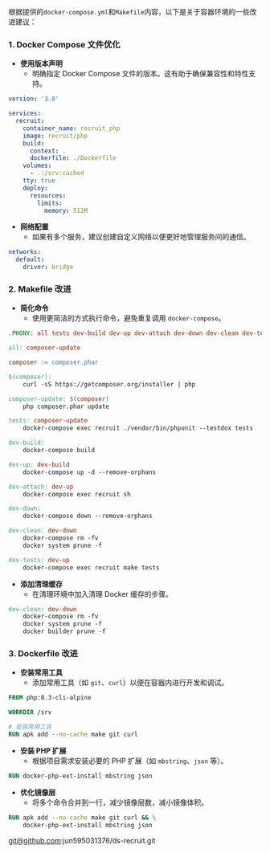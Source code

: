 根据提供的`docker-compose.yml`和`Makefile`内容，以下是关于容器环境的一些改进建议：

### 1. Docker Compose 文件优化

- **使用版本声明**
  - 明确指定 Docker Compose 文件的版本。这有助于确保兼容性和特性支持。

```yaml
version: '3.8'

services:
  recruit:
    container_name: recruit_php
    image: recruit/php
    build:
      context: .
      dockerfile: ./Dockerfile
    volumes:
      - .:/srv:cached
    tty: true
    deploy:
      resources:
        limits:
          memory: 512M
```


- **网络配置**
  - 如果有多个服务，建议创建自定义网络以便更好地管理服务间的通信。

```yaml
networks:
  default:
    driver: bridge
```

### 2. Makefile 改进

- **简化命令**
  - 使用更简洁的方式执行命令，避免重复调用 `docker-compose`。

```makefile
.PHONY: all tests dev-build dev-up dev-attach dev-down dev-clean dev-tests

all: composer-update

composer := composer.phar

$(composer):
	curl -sS https://getcomposer.org/installer | php

composer-update: $(composer)
	php composer.phar update

tests: composer-update
	docker-compose exec recruit ./vendor/bin/phpunit --testdox tests

dev-build:
	docker-compose build

dev-up: dev-build
	docker-compose up -d --remove-orphans

dev-attach: dev-up
	docker-compose exec recruit sh

dev-down:
	docker-compose down --remove-orphans

dev-clean: dev-down
	docker-compose rm -fv
	docker system prune -f

dev-tests: dev-up
	docker-compose exec recruit make tests
```

- **添加清理缓存**
  - 在清理环境中加入清理 Docker 缓存的步骤。

```makefile
dev-clean: dev-down
	docker-compose rm -fv
	docker system prune -f
	docker builder prune -f
```

### 3. Dockerfile 改进


- **安装常用工具**
  - 添加常用工具（如 `git`、`curl`）以便在容器内进行开发和调试。

```dockerfile
FROM php:8.3-cli-alpine

WORKDIR /srv

# 安装常用工具
RUN apk add --no-cache make git curl
```

- **安装 PHP 扩展**
  - 根据项目需求安装必要的 PHP 扩展（如 `mbstring`、`json` 等）。

```dockerfile
RUN docker-php-ext-install mbstring json
```

- **优化镜像层**
  - 将多个命令合并到一行，减少镜像层数，减小镜像体积。

```dockerfile
RUN apk add --no-cache make git curl && \
    docker-php-ext-install mbstring json
```
git@github.com:jun595031376/ds-recruit.git